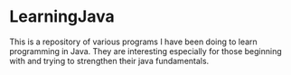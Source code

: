 # LearningJava
This is a repository of various programs I have been doing to learn programming in Java. They are interesting especially for those beginning with and trying to strengthen their java fundamentals.
